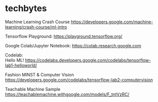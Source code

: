 # techbytes

Machine Learning Crash Course
https://developers.google.com/machine-learning/crash-course/ml-intro

Tensorflow Playground:
https://playground.tensorflow.org/

Google Colab/Jupyter Notebook:
https://colab.research.google.com

Codelab: <BR>
Hello ML!
https://codelabs.developers.google.com/codelabs/tensorflow-lab1-helloworld/

Fashion MINST & Computer Vision
https://developers.google.com/codelabs/tensorflow-lab2-computervision


Teachable Machine Sample
https://teachablemachine.withgoogle.com/models/F_tntVzRC/


